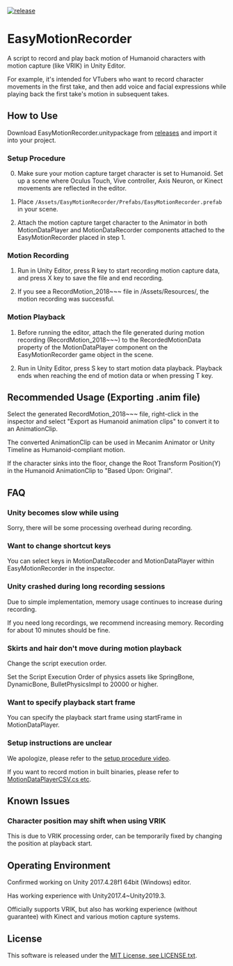[![release](https://img.shields.io/github/release/rishavnathpati/EasyMotionRecorder.svg?style=flat-square)](https://github.com/rishavnathpati/EasyMotionRecorder/releases)

# EasyMotionRecorder
A script to record and play back motion of Humanoid characters with motion capture (like VRIK) in Unity Editor.

For example, it's intended for VTubers who want to record character movements in the first take, and then add voice and facial expressions while playing back the first take's motion in subsequent takes.

## How to Use
Download EasyMotionRecorder.unitypackage from [releases](https://github.com/rishavnathpati/EasyMotionRecorder/releases) and import it into your project.

### Setup Procedure
0. Make sure your motion capture target character is set to Humanoid. Set up a scene where Oculus Touch, Vive controller, Axis Neuron, or Kinect movements are reflected in the editor.

1. Place `/Assets/EasyMotionRecorder/Prefabs/EasyMotionRecorder.prefab` in your scene.

2. Attach the motion capture target character to the Animator in both MotionDataPlayer and MotionDataRecorder components attached to the EasyMotionRecorder placed in step 1.

### Motion Recording
1. Run in Unity Editor, press R key to start recording motion capture data, and press X key to save the file and end recording.

2. If you see a RecordMotion_2018~~~ file in /Assets/Resources/, the motion recording was successful.

### Motion Playback
1. Before running the editor, attach the file generated during motion recording (RecordMotion_2018~~~) to the RecordedMotionData property of the MotionDataPlayer component on the EasyMotionRecorder game object in the scene.

2. Run in Unity Editor, press S key to start motion data playback. Playback ends when reaching the end of motion data or when pressing T key.

## Recommended Usage (Exporting .anim file)
Select the generated RecordMotion_2018~~~ file, right-click in the inspector and select "Export as Humanoid animation clips" to convert it to an AnimationClip.

The converted AnimationClip can be used in Mecanim Animator or Unity Timeline as Humanoid-compliant motion.

If the character sinks into the floor, change the Root Transform Position(Y) in the Humanoid AnimationClip to "Based Upon: Original".

## FAQ

### Unity becomes slow while using
Sorry, there will be some processing overhead during recording.

### Want to change shortcut keys
You can select keys in MotionDataRecoder and MotionDataPlayer within EasyMotionRecorder in the inspector.

### Unity crashed during long recording sessions
Due to simple implementation, memory usage continues to increase during recording.

If you need long recordings, we recommend increasing memory. Recording for about 10 minutes should be fine.

### Skirts and hair don't move during motion playback
Change the script execution order.

Set the Script Execution Order of physics assets like SpringBone, DynamicBone, BulletPhysicsImpl to 20000 or higher.

### Want to specify playback start frame
You can specify the playback start frame using startFrame in MotionDataPlayer.

### Setup instructions are unclear
We apologize, please refer to the [setup procedure video](https://twitter.com/entum_info/status/986823609329926146).

If you want to record motion in built binaries, please refer to [MotionDataPlayerCSV.cs etc](https://github.com/rishavnathpati/EasyMotionRecorder/tree/master/EasyMotionRecorder/Assets/EasyMotionRecorder/Scripts/ForRuntime).

## Known Issues
### Character position may shift when using VRIK
This is due to VRIK processing order, can be temporarily fixed by changing the position at playback start.

## Operating Environment
Confirmed working on Unity 2017.4.28f1 64bit (Windows) editor.

Has working experience with Unity2017.4~Unity2019.3.

Officially supports VRIK, but also has working experience (without guarantee) with Kinect and various motion capture systems.

## License
This software is released under the [MIT License, see LICENSE.txt](https://github.com/rishavnathpati/EasyMotionRecorder/blob/master/LICENSE.txt).